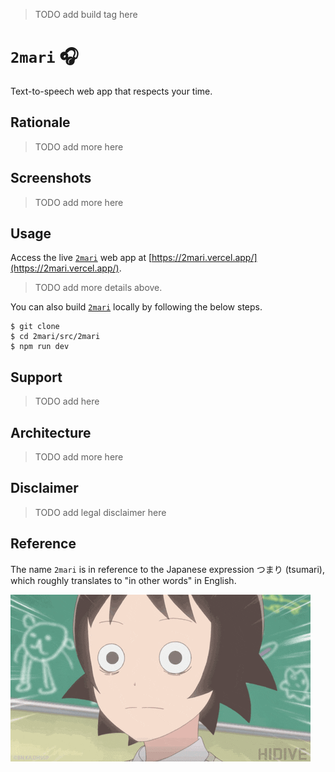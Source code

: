 > TODO add build tag here

# `2mari` 🎧

Text-to-speech web app that respects your time.

## Rationale

> TODO add more here

## Screenshots

> TODO add more here

## Usage

Access the live [`2mari`](https://github.com/gongahkia/2mari) web app at [https://2mari.vercel.app/](https://2mari.vercel.app/).

> TODO add more details above.

You can also build [`2mari`](https://github.com/gongahkia/2mari) locally by following the below steps.

```console
$ git clone 
$ cd 2mari/src/2mari
$ npm run dev
```

## Support

> TODO add here

## Architecture

> TODO add more here

## Disclaimer

> TODO add legal disclaimer here

## Reference

The name `2mari` is in reference to the Japanese expression つまり (tsumari), which roughly translates to "in other words" in English. 

![](./asset/logo/wait.gif)